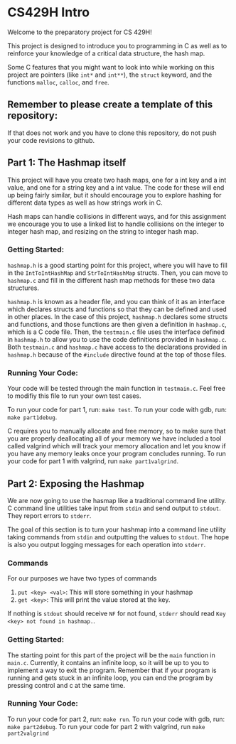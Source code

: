 # CS429H Intro

Welcome to the preparatory project for CS 429H!

This project is designed to introduce you to programming in C as well as to reinforce your knowledge of a critical data structure, the hash map.

Some C features that you might want to look into while working on this project are pointers (like `int*` and `int**`), the `struct` keyword, and the functions `malloc`, `calloc`, and `free`.

## Remember to please create a template of this repository:
If that does not work and you have to clone this repository, do not push your code revisions to github.

## Part 1: The Hashmap itself

This project will have you create two hash maps, one for a int key and a int value, and one for a string key and a int value. The code for these will end up being fairly similar, but it should encourage you to explore hashing for different data types as well as how strings work in C.

Hash maps can handle collisions in different ways, and for this assignment we encourage you to use a linked list to handle collisions on the integer to integer hash map, and resizing on the string to integer hash map.

### Getting Started:

`hashmap.h` is a good starting point for this project, where you will have to fill in the `IntToIntHashMap` and `StrToIntHashMap` structs.
Then, you can move to `hashmap.c` and fill in the different hash map methods for these two data structures.

`hashmap.h` is known as a header file, and you can think of it as an interface which declares structs and functions so that they can be defined and used in other places.
In the case of this project, `hashmap.h` declares some structs and functions, and those functions are then given a definition in `hashmap.c`, which is a C code file.
Then, the `testmain.c` file uses the interface defined in `hashmap.h` to allow you to use the code definitions provided in `hashmap.c`.
Both `testmain.c` and `hashmap.c` have access to the declarations provided in `hashmap.h` because of the `#include` directive found at the top of those files.

### Running Your Code:

Your code will be tested through the main function in `testmain.c`.
Feel free to modifiy this file to run your own test cases.

To run your code for part 1, run: `make test`.
To run your code with gdb, run: `make part1debug`.

C requires you to manually allocate and free memory, so to make sure that you are properly deallocating all of your memory we have included a tool called valgrind which will track your memory allocation and let you know if you have any memory leaks once your program concludes running. To run your code for part 1 with valgrind, run `make part1valgrind`. 

## Part 2: Exposing the Hashmap

We are now going to use the hasmap like a traditional command line utility.
C command line utilities take input from `stdin` and send output to `stdout`.
They report errors to `stderr`.

The goal of this section is to turn your hashmap into a command line utility taking commands from `stdin` and outputting the values to `stdout`.
The hope is also you output logging messages for each operation into `stderr`.

### Commands

For our purposes we have two types of commands

1. `put <key> <val>`: This will store something in your hashmap
1. `get <key>`: This will print the value stored at the key.

If nothing is `stdout` should receive `NF` for not found, `stderr` should read `Key <key> not found in hashmap.`.

### Getting Started:

The starting point for this part of the project will be the `main` function in `main.c`. Currently, it contains an infinite loop, so it will be up to you to implement a way to exit the program. Remember that if your program is running and gets stuck in an infinite loop, you can end the program by pressing control and c at the same time.

### Running Your Code:

To run your code for part 2, run: `make run`.
To run your code with gdb, run: `make part2debug`.
To run your code for part 2 with valgrind, run `make part2valgrind`

